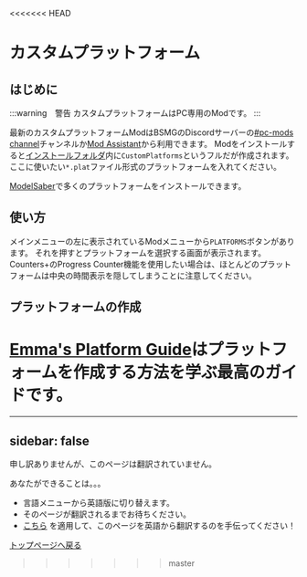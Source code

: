 <<<<<<< HEAD
# カスタムプラットフォーム

## はじめに

:::warning　警告
カスタムプラットフォームはPC専用のModです。
:::

最新のカスタムプラットフォームModはBSMGのDiscordサーバーの[#pc-mods channel](https://discord.gg/beatsabermods)チャンネルか[Mod Assistant](https://github.com/Assistant/ModAssistant)から利用できます。 Modをインストールすると[インストールフォルダ](/faq/install-folder.md)内に`CustomPlatforms`というフルだが作成されます。 ここに使いたい`*.plat`ファイル形式のプラットフォームを入れてください。

[ModelSaber](https://modelsaber.com/Platforms/)で多くのプラットフォームをインストールできます。

## 使い方
メインメニューの左に表示されているModメニューから`PLATFORMS`ボタンがあります。 それを押すとプラットフォームを選択する画面が表示されます。 Counters+のProgress Counter機能を使用したい場合は、ほとんどのプラットフォームは中央の時間表示を隠してしまうことに注意してください。

## プラットフォームの作成
[Emma's Platform Guide](./platforms-guide.md)はプラットフォームを作成する方法を学ぶ最高のガイドです。
=======
---
sidebar: false
---

<!-- Disable header rule to hide page from search -->
<!-- markdownlint-disable MD041 -->
申し訳ありませんが、このページは翻訳されていません。

あなたができることは。。。

* 言語メニューから英語版に切り替えます。
* そのページが翻訳されるまでお待ちください。
* [こちら](https://forms.gle/e3BqA3poMjESARe76) を適用して、このページを英語から翻訳するのを手伝ってください！

[トップページへ戻る](/ja/)
>>>>>>> master
